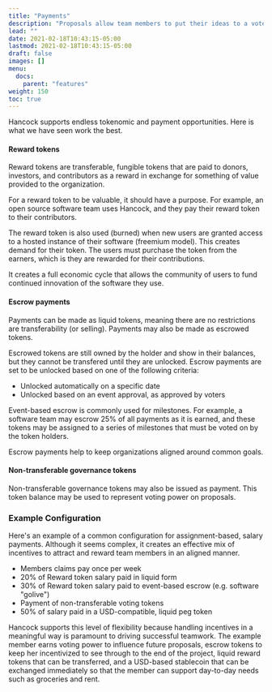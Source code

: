 ```yaml
---
title: "Payments"
description: "Proposals allow team members to put their ideas to a vote"
lead: ""
date: 2021-02-18T10:43:15-05:00
lastmod: 2021-02-18T10:43:15-05:00
draft: false
images: []
menu: 
  docs:
    parent: "features"
weight: 150
toc: true
---
```


Hancock supports endless tokenomic and payment opportunities. Here is what we have seen work the best.

#### Reward tokens
Reward tokens are transferable, fungible tokens that are paid to donors, investors, and contributors as a reward in exchange for something of value provided to the organization.

For a reward token to be valuable, it should have a purpose. For example, an open source software team uses Hancock, and they pay their reward token to their contributors.  

The reward token is also used (burned) when new users are granted access to a hosted instance of their software (freemium model).  This creates demand for their token. The users must purchase the token from the earners, which is they are rewarded for their contributions.

It creates a full economic cycle that allows the community of users to fund continued innovation of the software they use.

#### Escrow payments
Payments can be made as liquid tokens, meaning there are no restrictions are transferability (or selling). Payments may also be made as escrowed tokens. 

Escrowed tokens are still owned by the holder and show in their balances, but they cannot be transfered until they are unlocked. Escrow payments are set to be unlocked based on one of the following criteria:

  - Unlocked automatically on a specific date
  - Unlocked based on an event approval, as approved by voters

Event-based escrow is commonly used for milestones. For example, a software team may escrow 25% of all payments as it is earned, and these tokens may be assigned to a series of milestones that must be voted on by the token holders.

Escrow payments help to keep organizations aligned around common goals.

#### Non-transferable governance tokens
Non-transferable governance tokens may also be issued as payment. This token balance may be used to represent voting power on proposals. 

### Example Configuration
Here's an example of a common configuration for assignment-based, salary payments. Although it seems complex, it creates an effective mix of incentives to attract and reward team members in an aligned manner.
- Members claims pay once per week
- 20% of Reward token salary paid in liquid form
- 30% of Reward token salary paid to event-based escrow (e.g. software "golive")
- Payment of non-transferable voting tokens
- 50% of salary paid in a USD-compatible, liquid peg token

Hancock supports this level of flexibility because handling incentives in a meaningful way is paramount to driving successful teamwork. The example member earns voting power to influence future proposals, escrow tokens to keep her incentivized to see through to the end of the project, liquid reward tokens that can be transferred, and a USD-based stablecoin that can be exchanged immediately so that the member can support day-to-day needs such as groceries and rent.



